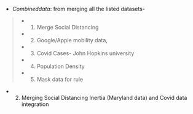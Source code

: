 
* $Combined data:$ from merging all the listed datasets- 
> * 1. Merge Social Distancing 
> * 2. Google/Apple mobility data,
> * 3. Covid Cases- John Hopkins university 
> * 4. Population Density 
> * 5. Mask data for rule

* 2. Merging Social Distancing Inertia (Maryland data) and Covid data integration

